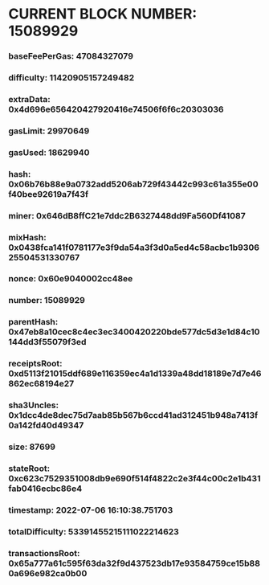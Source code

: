 # CURRENT BLOCK NUMBER: 15089929

### baseFeePerGas: 47084327079
### difficulty: 11420905157249482
### extraData: 0x4d696e656420427920416e74506f6f6c20303036
### gasLimit: 29970649
### gasUsed: 18629940
### hash: 0x06b76b88e9a0732add5206ab729f43442c993c61a355e00f40bee92619a7f43f
### miner: 0x646dB8ffC21e7ddc2B6327448dd9Fa560Df41087
### mixHash: 0x0438fca141f0781177e3f9da54a3f3d0a5ed4c58acbc1b930625504531330767
### nonce: 0x60e9040002cc48ee
### number: 15089929
### parentHash: 0x47eb8a10cec8c4ec3ec3400420220bde577dc5d3e1d84c10144dd3f55079f3ed
### receiptsRoot: 0xd5113f21015ddf689e116359ec4a1d1339a48dd18189e7d7e46862ec68194e27
### sha3Uncles: 0x1dcc4de8dec75d7aab85b567b6ccd41ad312451b948a7413f0a142fd40d49347
### size: 87699
### stateRoot: 0xc623c7529351008db9e690f514f4822c2e3f44c00c2e1b431fab0416ecbc86e4
### timestamp: 2022-07-06 16:10:38.751703
### totalDifficulty: 53391455215111022214623
### transactionsRoot: 0x65a777a61c595f63da32f9d437523db17e93584759ce15b880a696e982ca0b00
